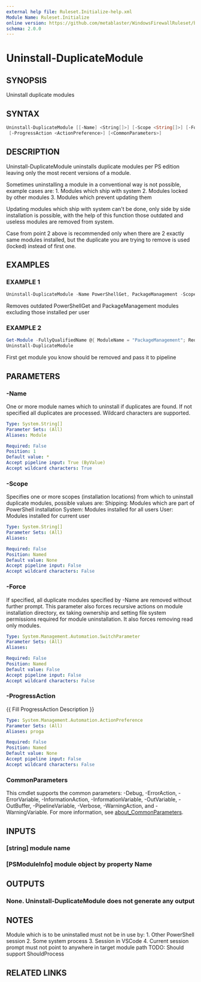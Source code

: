 ```yaml
---
external help file: Ruleset.Initialize-help.xml
Module Name: Ruleset.Initialize
online version: https://github.com/metablaster/WindowsFirewallRuleset/blob/master/Modules/Ruleset.Initialize/Help/en-US/Uninstall-DuplicateModule.md
schema: 2.0.0
---
```


# Uninstall-DuplicateModule

## SYNOPSIS

Uninstall duplicate modules

## SYNTAX

```powershell
Uninstall-DuplicateModule [[-Name] <String[]>] [-Scope <String[]>] [-Force]
 [-ProgressAction <ActionPreference>] [<CommonParameters>]
```

## DESCRIPTION

Uninstall-DuplicateModule uninstalls duplicate modules per PS edition leaving only the most
recent versions of a module.

Sometimes uninstalling a module in a conventional way is not possible, example cases are:
1.
Modules which ship with system
2.
Modules locked by other modules
3.
Modules which prevent updating them

Updating modules which ship with system can't be done, only side by side installation is
possible, with the help of this function those outdated and useless modules are removed from system.

Case from point 2 above is recommended only when there are 2 exactly same modules installed,
but the duplicate you are trying to remove is used (locked) instead of first one.

## EXAMPLES

### EXAMPLE 1

```powershell
Uninstall-DuplicateModule -Name PowerShellGet, PackageManagement -Scope Shipping, System -Force
```

Removes outdated PowerShellGet and PackageManagement modules excluding those installed per user

### EXAMPLE 2

```powershell
Get-Module -FullyQualifiedName @{ ModuleName = "PackageManagement"; RequiredVersion = "1.0.0.1" } |
Uninstall-DuplicateModule
```

First get module you know should be removed and pass it to pipeline

## PARAMETERS

### -Name

One or more module names which to uninstall if duplicates are found.
If not specified all duplicates are processed.
Wildcard characters are supported.

```yaml
Type: System.String[]
Parameter Sets: (All)
Aliases: Module

Required: False
Position: 1
Default value: *
Accept pipeline input: True (ByValue)
Accept wildcard characters: True
```

### -Scope

Specifies one or more scopes (installation locations) from which to uninstall duplicate modules,
possible values are:
Shipping: Modules which are part of PowerShell installation
System: Modules installed for all users
User: Modules installed for current user

```yaml
Type: System.String[]
Parameter Sets: (All)
Aliases:

Required: False
Position: Named
Default value: None
Accept pipeline input: False
Accept wildcard characters: False
```

### -Force

If specified, all duplicate modules specified by -Name are removed without further prompt.
This parameter also forces recursive actions on module installation directory,
ex taking ownership and setting file system permissions required for module uninstallation.
It also forces removing read only modules.

```yaml
Type: System.Management.Automation.SwitchParameter
Parameter Sets: (All)
Aliases:

Required: False
Position: Named
Default value: False
Accept pipeline input: False
Accept wildcard characters: False
```

### -ProgressAction

{{ Fill ProgressAction Description }}

```yaml
Type: System.Management.Automation.ActionPreference
Parameter Sets: (All)
Aliases: proga

Required: False
Position: Named
Default value: None
Accept pipeline input: False
Accept wildcard characters: False
```

### CommonParameters

This cmdlet supports the common parameters: -Debug, -ErrorAction, -ErrorVariable, -InformationAction, -InformationVariable, -OutVariable, -OutBuffer, -PipelineVariable, -Verbose, -WarningAction, and -WarningVariable. For more information, see [about_CommonParameters](http://go.microsoft.com/fwlink/?LinkID=113216).

## INPUTS

### [string] module name

### [PSModuleInfo] module object by property Name

## OUTPUTS

### None. Uninstall-DuplicateModule does not generate any output

## NOTES

Module which is to be uninstalled must not be in use by:
1.
Other PowerShell session
2.
Some system process
3.
Session in VSCode
4.
Current session prompt must not point to anywhere in target module path
TODO: Should support ShouldProcess

## RELATED LINKS
